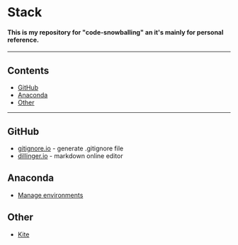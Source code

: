 # Stack

#### This is my repository for "code-snowballing" an it's mainly for personal reference.

---

## Contents

- [GitHub](#github)
- [Anaconda](#anaconda)
- [Other](#other)

---

## GitHub

- [gitignore.io](https://www.gitignore.io) - generate .gitignore file
- [dillinger.io](https://dillinger.io) - markdown online editor

## Anaconda

- [Manage environments](https://conda.io/projects/conda/en/latest/user-guide/tasks/manage-environments.html)

## Other

- [Kite](https://kite.com)

